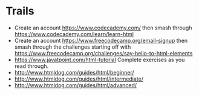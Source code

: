 # Trails

* Create an account https://www.codecademy.com/ then smash through https://www.codecademy.com/learn/learn-html
* Create an account https://www.freecodecamp.org/email-signup then smash through the challenges starting off with https://www.freecodecamp.org/challenges/say-hello-to-html-elements
* https://www.javatpoint.com/html-tutorial Complete exercises as you read through.
* http://www.htmldog.com/guides/html/beginner/
* http://www.htmldog.com/guides/html/intermediate/
* http://www.htmldog.com/guides/html/advanced/
